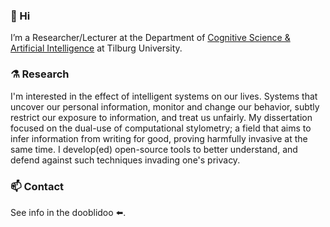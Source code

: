 ### 👋 Hi

I’m a Researcher/Lecturer at the Department of [Cognitive Science & Artificial Intelligence](https://www.csai.nl) at Tilburg University.

### ⚗️ Research 

I'm interested in the effect of intelligent systems on our lives. Systems that uncover our personal information, monitor and change our behavior, subtly restrict our exposure to information, and treat us unfairly. My dissertation focused on the dual-use of computational stylometry; a field that aims to infer information from writing for good, proving harmfully invasive at the same time. I develop(ed) open-source tools to better understand, and defend against such techniques invading one's privacy.

### 📫 Contact

See info in the dooblidoo ⬅️.
